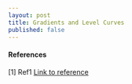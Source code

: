 ```yaml
---
layout: post
title: Gradients and Level Curves
published: false
---
```





#### References

[1] Ref1 [Link to reference](https://www.youtube.com/watch?v=BgkC8IWGC-E)
